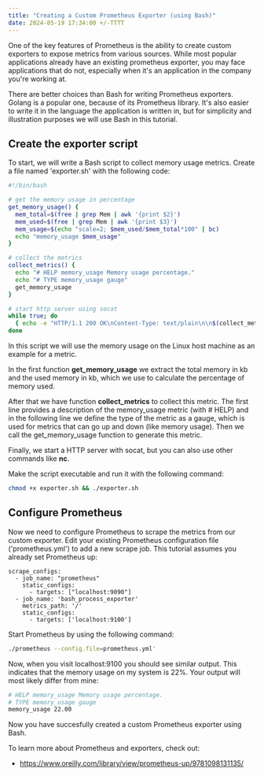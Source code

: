 ```yaml
---
title: "Creating a Custom Prometheus Exporter (using Bash)"
date: 2024-05-19 17:34:00 +/-TTTT
---
```


One of the key features of Prometheus is the ability to create custom exporters to expose metrics from various sources. While most popular applications already have an existing prometheus exporter, you may face applications that do not, especially when it's an application in the company you're working at.

There are better choices than Bash for writing Prometheus exporters. Golang is a popular one, because of its Prometheus library. It's also easier to write it in the language the application is written in, but for simplicity and illustration purposes we will use Bash in this tutorial.

## Create the exporter script

To start, we will write a Bash script to collect memory usage metrics. Create a file named 'exporter.sh' with the following code:

```bash
#!/bin/bash

# get the memory usage in percentage
get_memory_usage() {
  mem_total=$(free | grep Mem | awk '{print $2}')
  mem_used=$(free | grep Mem | awk '{print $3}')
  mem_usage=$(echo "scale=2; $mem_used/$mem_total*100" | bc)
  echo "memory_usage $mem_usage"
}

# collect the metrics
collect_metrics() {
  echo "# HELP memory_usage Memory usage percentage."
  echo "# TYPE memory_usage gauge"
  get_memory_usage
}

# start http server using socat
while true; do
  { echo -e "HTTP/1.1 200 OK\nContent-Type: text/plain\n\n$(collect_metrics)"; } | socat TCP-LISTEN:9100,reuseaddr,fork -
done
```

In this script we will use the memory usage on the Linux host machine as an example for a metric. 

In the first function **get_memory_usage** we extract the total memory in kb and the used memory in kb, which we use to calculate the percentage of memory used. 

After that we have function **collect_metrics**  to collect this metric. The first line provides a description of the memory_usage metric (with # HELP) and in the following line we define the type of the metric as a gauge, which is used for metrics that can go up and down (like memory usage). Then we call the get_memory_usage function to generate this metric.

Finally, we start a HTTP server with socat, but you can also use other commands like **nc**.


Make the script executable and run it with the following command:
```bash
chmod +x exporter.sh && ./exporter.sh
```

## Configure Prometheus
Now we need to configure Prometheus to scrape the metrics from our custom exporter. Edit your existing Prometheus configuration file ('prometheus.yml') to add a new scrape job. This tutorial assumes you already set Prometheus up:
```
scrape_configs:
  - job_name: "prometheus"
    static_configs:
      - targets: ["localhost:9090"]
  - job_name: 'bash_process_exporter'
    metrics_path: '/'
    static_configs:
      - targets: ['localhost:9100']
```

Start Prometheus by using the following command:
```bash
./prometheus --config.file=prometheus.yml'
```

Now, when you visit localhost:9100 you should see similar output. This indicates that the memory usage on my system is 22%. Your output will most likely differ from mine:
```bash
# HELP memory_usage Memory usage percentage.
# TYPE memory_usage gauge
memory_usage 22.00
```

Now you have succesfully created a custom Prometheus exporter using Bash.

To learn more about Prometheus and exporters, check out:
- https://www.oreilly.com/library/view/prometheus-up/9781098131135/
